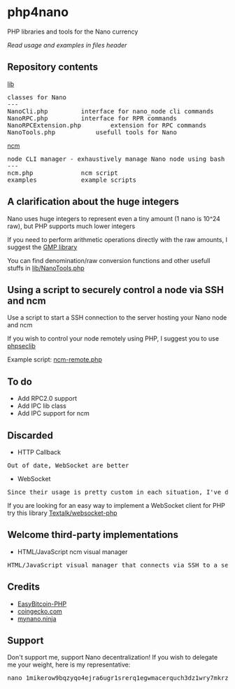 # php4nano
PHP libraries and tools for the Nano currency

*Read usage and examples in files header*

## Repository contents

[lib](lib)

<pre>classes for Nano
---
NanoCli.php			interface for nano_node cli commands
NanoRPC.php			interface for RPR commands
NanoRPCExtension.php		extension for RPC commands
NanoTools.php			usefull tools for Nano
</pre>

[ncm](ncm)

<pre>node CLI manager - exhaustively manage Nano node using bash
---
ncm.php				ncm script
examples			example scripts
</pre>

## A clarification about the huge integers

Nano uses huge integers to represent even a tiny amount (1 nano is 10^24 raw), but PHP supports much lower integers

If you need to perform arithmetic operations directly with the raw amounts, I suggest the [GMP library](https://www.php.net/manual/en/book.gmp.php)

You can find denomination/raw conversion functions and other usefull stuffs in [lib/NanoTools.php](lib/NanoTools.php)

## Using a script to securely control a node via SSH and ncm

Use a script to start a SSH connection to the server hosting your Nano node and ncm

If you wish to control your node remotely using PHP, I suggest you to use [phpseclib](https://github.com/phpseclib/phpseclib)

Example script: [ncm-remote.php](ncm/examples/ncm-remote.php)

## To do

* Add RPC2.0 support
* Add IPC lib class
* Add IPC support for ncm

## Discarded

* HTTP Callback
<pre>Out of date, WebSocket are better</pre>
* WebSocket
<pre>Since their usage is pretty custom in each situation, I've decided to don't develop any class or ncm implementation
</pre>
If you are looking for an easy way to implement a WebSocket client for PHP try this library [Textalk/websocket-php](https://github.com/Textalk/websocket-php)

## Welcome third-party implementations

* HTML/JavaScript ncm visual manager
<pre>HTML/JavaScript visual manager that connects via SSH to a server hosting a Nano node and ncm</pre>

## Credits

* [EasyBitcoin-PHP](https://github.com/aceat64/EasyBitcoin-PHP)
* [coingecko.com](https://www.coingecko.com/en/api)
* [mynano.ninja](https://mynano.ninja/api)

## Support

Don't support me, support Nano decentralization! If you wish to delegate me your weight, here is my representative:
<pre>
nano_1mikerow9bqzyqo4ejra6ugr1srerq1egwmacerquch3dz1wry7mkrz4768m
</pre>
